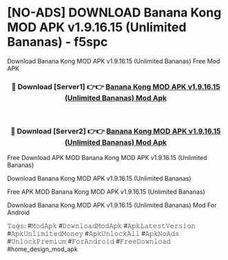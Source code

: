 # [NO-ADS] DOWNLOAD Banana Kong MOD APK v1.9.16.15 (Unlimited Bananas) - f5spc
Download Banana Kong MOD APK v1.9.16.15 (Unlimited Bananas) Free Mod APK

<div align="center">
<h3>🔴 Download [Server1] 👉👉 <a href="https://apk-comot.site?title=Banana_Kong_MOD_APK_v1.9.16.15_(Unlimited_Bananas)">Banana Kong MOD APK v1.9.16.15 (Unlimited Bananas) Mod Apk</a></h3><br>

<h3>🔴 Download [Server2] 👉👉 <a href="https://apk-comot.site?title=Banana_Kong_MOD_APK_v1.9.16.15_(Unlimited_Bananas)">Banana Kong MOD APK v1.9.16.15 (Unlimited Bananas) Mod Apk</a></h3>
</div>


Free Download APK MOD Banana Kong MOD APK v1.9.16.15 (Unlimited Bananas)

Download Banana Kong MOD APK v1.9.16.15 (Unlimited Bananas) 

Free APK MOD Banana Kong MOD APK v1.9.16.15 (Unlimited Bananas) 

Download Banana Kong MOD APK v1.9.16.15 (Unlimited Bananas) Mod For Android

𝚃𝚊𝚐𝚜: #𝙼𝚘𝚍𝙰𝚙𝚔 #𝙳𝚘𝚠𝚗𝚕𝚘𝚊𝚍𝙼𝚘𝚍𝙰𝚙𝚔 #𝙰𝚙𝚔𝙻𝚊𝚝𝚎𝚜𝚝𝚅𝚎𝚛𝚜𝚒𝚘𝚗 #𝙰𝚙𝚔𝚄𝚗𝚕𝚒𝚖𝚒𝚝𝚎𝚍𝙼𝚘𝚗𝚎𝚢 #𝙰𝚙𝚔𝚄𝚗𝚕𝚘𝚌𝚔𝙰𝚕𝚕 #𝙰𝚙𝚔𝙽𝚘𝙰𝚍𝚜 #𝚄𝚗𝚕𝚘𝚌𝚔𝙿𝚛𝚎𝚖𝚒𝚞𝚖 #𝙵𝚘𝚛𝙰𝚗𝚍𝚛𝚘𝚒𝚍 #𝙵𝚛𝚎𝚎𝙳𝚘𝚠𝚗𝚕𝚘𝚊𝚍 #home_design_mod_apk